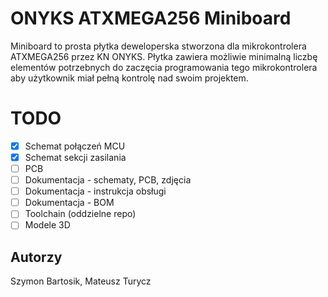 # ONYKS ATXMEGA256 Miniboard
Miniboard to prosta płytka deweloperska stworzona dla mikrokontrolera ATXMEGA256 przez KN ONYKS. Płytka zawiera możliwie minimalną liczbę elementów potrzebnych do zaczęcia programowania tego mikrokontrolera aby użytkownik miał pełną kontrolę nad swoim projektem.

# TODO

- [x] Schemat połączeń MCU
- [x] Schemat sekcji zasilania
- [ ] PCB
- [ ] Dokumentacja - schematy, PCB, zdjęcia
- [ ] Dokumentacja - instrukcja obsługi
- [ ] Dokumentacja - BOM
- [ ] Toolchain (oddzielne repo)
- [ ] Modele 3D

## Autorzy
Szymon Bartosik, Mateusz Turycz